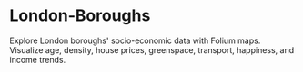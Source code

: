 # London-Boroughs
Explore London boroughs' socio-economic data with Folium maps. Visualize age, density, house prices, greenspace, transport, happiness, and income trends.
